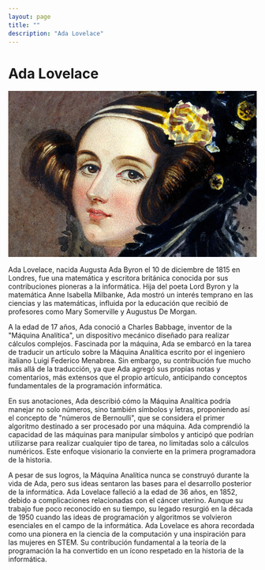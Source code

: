 ```yaml
---
layout: page
title: ""
description: "Ada Lovelace"
---
```


# Ada Lovelace

[![image](assets/images/pages/adalovelace/adalovelace.jpeg)]()

Ada Lovelace, nacida Augusta Ada Byron el 10 de diciembre de 1815 en Londres, fue una matemática y escritora británica conocida por sus contribuciones pioneras a la informática. Hija del poeta Lord Byron y la matemática Anne Isabella Milbanke, Ada mostró un interés temprano en las ciencias y las matemáticas, influida por la educación que recibió de profesores como Mary Somerville y Augustus De Morgan.

A la edad de 17 años, Ada conoció a Charles Babbage, inventor de la "Máquina Analítica", un dispositivo mecánico diseñado para realizar cálculos complejos. Fascinada por la máquina, Ada se embarcó en la tarea de traducir un artículo sobre la Máquina Analítica escrito por el ingeniero italiano Luigi Federico Menabrea. Sin embargo, su contribución fue mucho más allá de la traducción, ya que Ada agregó sus propias notas y comentarios, más extensos que el propio artículo, anticipando conceptos fundamentales de la programación informática.

En sus anotaciones, Ada describió cómo la Máquina Analítica podría manejar no solo números, sino también símbolos y letras, proponiendo así el concepto de "números de Bernoulli", que se considera el primer algoritmo destinado a ser procesado por una máquina. Ada comprendió la capacidad de las máquinas para manipular símbolos y anticipó que podrían utilizarse para realizar cualquier tipo de tarea, no limitadas solo a cálculos numéricos. Este enfoque visionario la convierte en la primera programadora de la historia.

A pesar de sus logros, la Máquina Analítica nunca se construyó durante la vida de Ada, pero sus ideas sentaron las bases para el desarrollo posterior de la informática. Ada Lovelace falleció a la edad de 36 años, en 1852, debido a complicaciones relacionadas con el cáncer uterino. Aunque su trabajo fue poco reconocido en su tiempo, su legado resurgió en la década de 1950 cuando las ideas de programación y algoritmos se volvieron esenciales en el campo de la informática. Ada Lovelace es ahora recordada como una pionera en la ciencia de la computación y una inspiración para las mujeres en STEM. Su contribución fundamental a la teoría de la programación la ha convertido en un ícono respetado en la historia de la informática.